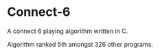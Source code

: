 # Connect-6
A connect 6 playing algorithm written in C.

Algorithm ranked 5th amongst 326 other programs.
